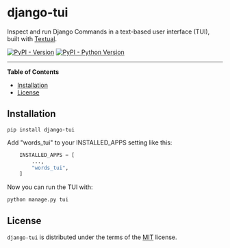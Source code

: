 # django-tui

Inspect and run Django Commands in a text-based user interface (TUI), built with [Textual](https://github.com/Textualize/textual).

[![PyPI - Version](https://img.shields.io/pypi/v/django-tui.svg)](https://pypi.org/project/django-tui)
[![PyPI - Python Version](https://img.shields.io/pypi/pyversions/django-tui.svg)](https://pypi.org/project/django-tui)

-----

**Table of Contents**

- [Installation](#installation)
- [License](#license)

## Installation

```console
pip install django-tui
```

Add "words_tui" to your INSTALLED_APPS setting like this:


```python
    INSTALLED_APPS = [
        ...,
        "words_tui",
    ]
```

Now you can run the TUI with:

```console
python manage.py tui
```

## License

`django-tui` is distributed under the terms of the [MIT](https://spdx.org/licenses/MIT.html) license.
